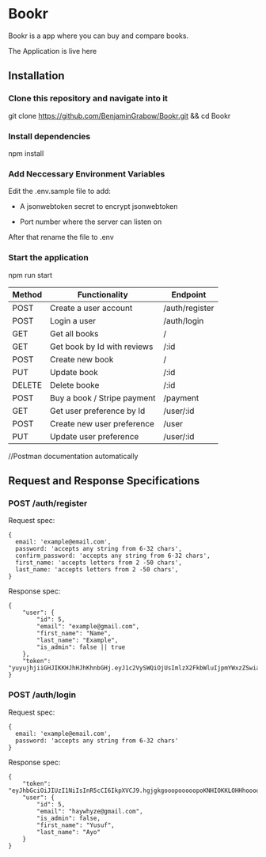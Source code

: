 # Bookr

Bookr is a app where you can buy and compare books.

The Application is live here 

## Installation

### Clone this repository and navigate into it

git clone https://github.com/BenjaminGrabow/Bookr.git && cd Bookr

### Install dependencies

npm install

### Add Neccessary Environment Variables
Edit the .env.sample file to add:

- A jsonwebtoken secret to encrypt jsonwebtoken

- Port number where the server can listen on

After that rename the file to .env

### Start the application
npm run start

|     Method | Functionality              | Endpoint      |
| ---------- | -------------              | ----------    |
| POST       |Create a user account       | /auth/register|
| POST       |Login a user                | /auth/login   |
| GET        | Get all books              | /             |
| GET        | Get book by Id with reviews| /:id          |
| POST       |Create new book             | /             |
| PUT        | Update book                | /:id          |
| DELETE     |Delete booke                | /:id          |
| POST       |Buy a book / Stripe payment | /payment      |
| GET        |Get user preference by Id   | /user/:id     |
| POST       |Create new user preference  | /user         |
| PUT        |Update user preference      | /user/:id     |
//Postman documentation automatically

## Request and Response Specifications

### POST /auth/register

Request spec:

```
{
  email: 'example@email.com',
  password: 'accepts any string from 6-32 chars',
  confirm_password: 'accepts any string from 6-32 chars',
  first_name: 'accepts letters from 2 -50 chars',
  last_name: 'accepts letters from 2 -50 chars',
}
```

Response spec:

```
{
    "user": {
        "id": 5,
        "email": "example@gmail.com",
        "first_name": "Name",
        "last_name": "Example",
        "is_admin": false || true
    },
    "token": "yuyujhjiiGHJIKKHJhHJhKhnbGHj.eyJ1c2VySWQiOjUsImlzX2FkbWluIjpmYWxzZSwiaWF0IjoxNTY0NDk1OTg4LCJleHAiOjE1NjUxMDA3ODh9.SgCpomiiiioidhjdfI"
}
```

### POST /auth/login

Request spec:

```
{
  email: 'example@email.com',
  password: 'accepts any string from 6-32 chars'
}
```

Response spec:

```
{
    "token": "eyJhbGciOiJIUzI1NiIsInR5cCI6IkpXVCJ9.hgjgkgooopooooopoKNHIOKKLOHHhoooooooo._7_DcsvIG6XlqRtmoqX3NmWnkREkFfkqswtmkCo1O2M",
    "user": {
        "id": 5,
        "email": "haywhyze@gmail.com",
        "is_admin": false,
        "first_name": "Yusuf",
        "last_name": "Ayo"
    }
}

```